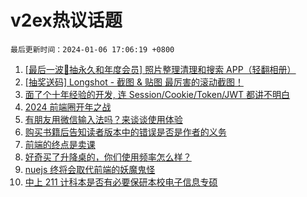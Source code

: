 # v2ex热议话题

`最后更新时间：2024-01-06 17:06:19 +0800`

1. [[最后一波🎁抽永久和年度会员] 照片整理清理和搜索 APP（轻翻相册）](https://www.v2ex.com/t/1006253)
1. [[抽奖送码] Longshot - 截图 & 贴图 最厉害的滚动截图！](https://www.v2ex.com/t/1006341)
1. [面了个十年经验的开发, 连 Session/Cookie/Token/JWT 都讲不明白](https://www.v2ex.com/t/1006401)
1. [2024 前端圈开年之战](https://www.v2ex.com/t/1006336)
1. [有朋友用微信输入法吗？来谈谈使用体验](https://www.v2ex.com/t/1006247)
1. [购买书籍后告知读者版本中的错误是否是作者的义务](https://www.v2ex.com/t/1006332)
1. [前端的终点是卖课](https://www.v2ex.com/t/1006330)
1. [好奇买了升降桌的，你们使用频率怎么样？](https://www.v2ex.com/t/1006295)
1. [nuejs 终将会取代前端的妖魔鬼怪](https://www.v2ex.com/t/1006306)
1. [中上 211 计科本是否有必要保研本校电子信息专硕](https://www.v2ex.com/t/1006334)

